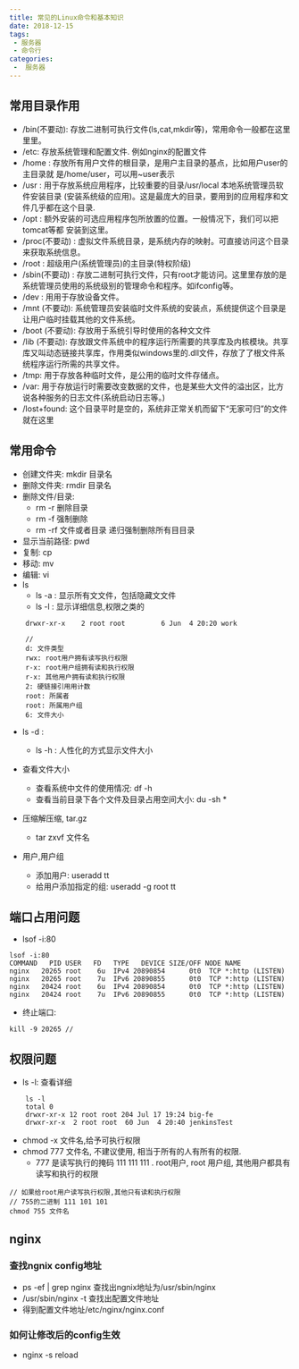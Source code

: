 ```yaml
---
title: 常见的Linux命令和基本知识
date: 2018-12-15
tags:
 - 服务器
 - 命令行
categories:
 -  服务器
---
```


## 常用目录作用

- /bin(不要动): 存放⼆进制可执行⽂件(ls,cat,mkdir等)，常用命令一般都在这⾥里里。
- /etc: 存放系统管理和配置文件. 例如nginx的配置文件
- /home : 存放所有用户⽂件的根⽬录，是⽤户主目录的基点，⽐如⽤户user的主目录就 是/home/user，可以⽤~user表示
- /usr : ⽤于存放系统应⽤程序，⽐较重要的⽬录/usr/local 本地系统管理员软件安装⽬录 (安装系统级的应⽤)。这是最庞大的⽬录，要用到的应用程序和文件⼏乎都在这个目录.
- /opt : 额外安装的可选应⽤程序包所放置的位置。一般情况下，我们可以把tomcat等都 安装到这里。
- /proc(不要动) : 虚拟⽂件系统⽬录，是系统内存的映射。可直接访问这个目录来获取系统信息。
- /root : 超级⽤户(系统管理员)的主⽬录(特权阶级)
- /sbin(不要动) : 存放⼆进制可执行⽂件，只有root才能访问。这⾥里存放的是系统管理员使⽤的系统级别的管理命令和程序。如ifconfig等。
- /dev : ⽤用于存放设备⽂件。
- /mnt (不要动): 系统管理员安装临时⽂件系统的安装点，系统提供这个⽬录是让⽤户临时挂载其他的文件系统。
- /boot (不要动): 存放用于系统引导时使用的各种⽂文件
- /lib (不要动): 存放跟文件系统中的程序运⾏所需要的共享库及内核模块。共享库又叫动态链接共享库，作用类似windows里的.dll⽂件，存放了了根⽂件系统程序运行所需的共享文件。
- /tmp: 用于存放各种临时⽂件，是公⽤的临时⽂件存储点。
- /var: ⽤于存放运⾏时需要改变数据的⽂件，也是某些⼤⽂件的溢出区，比⽅说各种服务的⽇志文件(系统启动日志等。)
- /lost+found: 这个⽬录平时是空的，系统非正常关机而留下“⽆家可归”的⽂件就在这⾥

## 常用命令
- 创建文件夹: mkdir 目录名
- 删除文件夹: rmdir 目录名
- 删除文件/目录:
    - rm -r 删除目录
    - rm -f 强制删除
    - rm -rf 文件或者目录 递归强制删除所有⽬目录
- 显示当前路径: pwd
- 复制: cp
- 移动: mv 
- 编辑: vi
- ls
    - ls -a : 显示所有⽂文件，包括隐藏⽂文件
    - ls -l : 显示详细信息,权限之类的
 
```
    drwxr-xr-x    2 root root         6 Jun  4 20:20 work

    // 
    d: 文件类型
    rwx: root用户拥有读写执行权限
    r-x: root用户组拥有读和执行权限
    r-x: 其他用户拥有读和执行权限
    2: 硬链接引⽤用计数
    root: 所属者
    root: 所属用户组
    6: 文件大小
```

- ls -d : 
    - ls -h : 人性化的⽅式显示文件⼤⼩

- 查看文件大小
    - 查看系统中文件的使用情况: df -h
    - 查看当前目录下各个文件及目录占用空间大小: du -sh *

- 压缩解压缩, tar.gz
    - tar zxvf 文件名 

- 用户,用户组
    - 添加用户: useradd  tt
    - 给用户添加指定的组: useradd -g root tt

## 端口占用问题

- lsof -i:80

```
lsof -i:80
COMMAND   PID USER   FD   TYPE   DEVICE SIZE/OFF NODE NAME
nginx   20265 root    6u  IPv4 20890854      0t0  TCP *:http (LISTEN)
nginx   20265 root    7u  IPv6 20890855      0t0  TCP *:http (LISTEN)
nginx   20424 root    6u  IPv4 20890854      0t0  TCP *:http (LISTEN)
nginx   20424 root    7u  IPv6 20890855      0t0  TCP *:http (LISTEN)
```

- 终止端口:

```
kill -9 20265 // 
```

## 权限问题
- ls -l: 查看详细

```
    ls -l
    total 0
    drwxr-xr-x 12 root root 204 Jul 17 19:24 big-fe
    drwxr-xr-x  2 root root  60 Jun  4 20:40 jenkinsTest
```

- chmod -x 文件名,给予可执行权限
- chmod 777 文件名, 不建议使用,  相当于所有的人有所有的权限.
    - 777 是读写执行的掩码 111 111 111 . root用户, root 用户组, 其他用户都具有读写和执行的权限

```
// 如果给root用户读写执行权限,其他只有读和执行权限
// 755的二进制 111 101 101
chmod 755 文件名
```

## nginx

### 查找ngnix config地址

- ps -ef | grep nginx 查找出ngnix地址为/usr/sbin/nginx
- /usr/sbin/nginx -t 查找出配置文件地址
- 得到配置文件地址/etc/nginx/nginx.conf


### 如何让修改后的config生效

- nginx -s reload